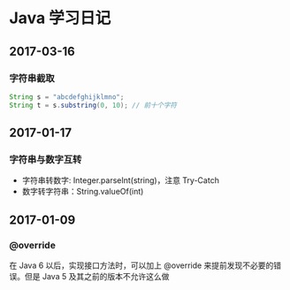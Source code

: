 # Java 学习日记

## 2017-03-16

### 字符串截取

```java
String s = "abcdefghijklmno";
String t = s.substring(0, 10); // 前十个字符
```

## 2017-01-17

### 字符串与数字互转

* 字符串转数字: Integer.parseInt(string)，注意 Try-Catch
* 数字转字符串：String.valueOf(int)

## 2017-01-09

### @override

在 Java 6 以后，实现接口方法时，可以加上 @override 来提前发现不必要的错误。但是 Java 5 及其之前的版本不允许这么做
